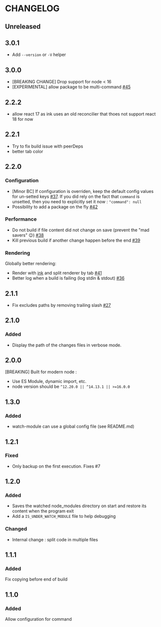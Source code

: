 # CHANGELOG

## Unreleased

## 3.0.1

- Add `--version` or `-V` helper

## 3.0.0

- [BREAKING CHANGE] Drop support for node < 16
- [EXPERIMENTAL] allow package to be multi-command [#45](https://github.com/mapado/watch-module/pull/45)

## 2.2.2

- allow react 17 as ink uses an old reconcilier that thoes not support react 18 for now

## 2.2.1

- Try to fix build issue with peerDeps
- better tab color

## 2.2.0

### Configuration

- [Minor BC] If configuration is overriden, keep the default config values for un-setted keys [#37](https://github.com/mapado/watch-module/pull/37). If you did rely on the fact that `command` is unsetted, then you need to explicitly set it now : `"command": null`
- Possibility to add a package on the fly [#42](https://github.com/mapado/watch-module/pull/42)

### Performance

- Do not build if file content did not change on save (prevent the "mad savers" 😉) [#38](https://github.com/mapado/watch-module/pull/38)
- Kill previous build if another change happen before the end [#39](https://github.com/mapado/watch-module/pull/39)

### Rendering

Globally better rendering:

- Render with [ink](https://github.com/vadimdemedes/ink) and split renderer by tab [#41](https://github.com/mapado/watch-module/pull/41)
- Better log when a build is failing (log stdin & stdout) [#36](https://github.com/mapado/watch-module/pull/36)

## 2.1.1

- Fix excludes paths by removing trailing slash [#27](https://github.com/mapado/watch-module/pull/27)

## 2.1.0

### Added

- Display the path of the changes files in verbose mode.

## 2.0.0

[BREAKING] Built for modern node :

- Use ES Module, dynamic import, etc.
- node version should be `^12.20.0 || ^14.13.1 || >=16.0.0`

## 1.3.0

### Added

- watch-module can use a global config file (see README.md)

## 1.2.1

### Fixed

- Only backup on the first execution. Fixes #7

## 1.2.0

### Added

- Saves the watched node_modules directory on start and restore its content when the program exit
- Add a `IS_UNDER_WATCH_MODULE` file to help debugging

### Changed

- Internal change : split code in multiple files

## 1.1.1

### Added

Fix copying before end of build

## 1.1.0

### Added

Allow configuration for command
